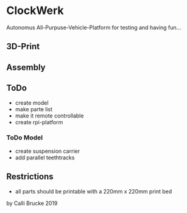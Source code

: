 # ClockWerk
Autonomus All-Purpuse-Vehicle-Platform for testing and having fun...

## 3D-Print

## Assembly

## ToDo
- create model
- make parte list
- make it remote controllable
- create rpi-platform

### ToDo Model
- create suspension carrier
- add parallel teethtracks

## Restrictions
- all parts should be printable with a 220mm x 220mm print bed


by Calli Brucke 2019